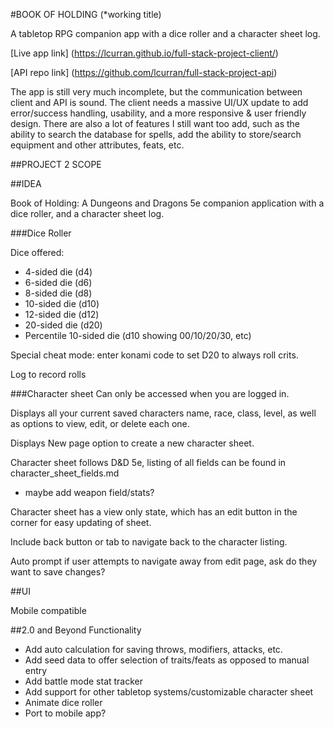 #BOOK OF HOLDING (*working title)

A tabletop RPG companion app with a dice roller and a character sheet log.

[Live app link] (https://lcurran.github.io/full-stack-project-client/)

[API repo link] (https://github.com/lcurran/full-stack-project-api)

The app is still very much incomplete, but the communication between client and
API is sound.  The client needs a massive UI/UX update to add error/success
handling, usability, and a more responsive &amp; user friendly design.  There
are also a lot of features I still want too add, such as the ability to search
the database for spells, add the ability to store/search equipment and other
attributes, feats, etc.

##PROJECT 2 SCOPE

##IDEA

Book of Holding: A Dungeons and Dragons 5e companion application with a dice
roller, and a character sheet log.

###Dice Roller

Dice offered:

-   4-sided die (d4)
-   6-sided die (d6)
-   8-sided die (d8)
-   10-sided die (d10)
-   12-sided die (d12)
-   20-sided die (d20)
-   Percentile 10-sided die (d10 showing 00/10/20/30, etc)

Special cheat mode: enter konami code to set D20 to always roll crits.

Log to record rolls

###Character sheet
Can only be accessed when you are logged in.

Displays all your current saved characters name, race, class, level, as well as
options to view, edit, or delete each one.

Displays New page option to create a new character sheet.

Character sheet follows D&amp;D 5e, listing of all fields can be found in
character_sheet_fields.md

-   maybe add weapon field/stats?

Character sheet has a view only state, which has an edit button in the corner
for easy updating of sheet.

Include back button or tab to navigate back to the character listing.

Auto prompt if user attempts to navigate away from edit page, ask do they want
to save changes?

##UI

Mobile compatible

##2.0 and Beyond Functionality

-   Add auto calculation for saving throws, modifiers, attacks, etc.
-   Add seed data to offer selection of traits/feats as opposed to manual entry
-   Add battle mode stat tracker
-   Add support for other tabletop systems/customizable character sheet
-   Animate dice roller
-   Port to mobile app?
